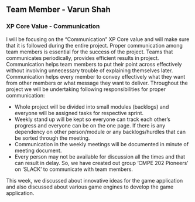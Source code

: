 ## Team Member - Varun Shah

### XP Core Value - Communication

I will be focusing on the “Communication” XP Core value and will make sure that it is followed during the entire project.
Proper communication among team members is essential for the success of the project. Teams that communicates periodically, provides efficient results in project. Communication helps team members to put their point across effectively without involving unnecessary trouble of explaining themselves later. Communication helps every member to convey effectively what they want from other members or what message they want to deliver.
Throughout the project we will be undertaking following responsibilities for proper communication:

* Whole project will be divided into small modules (backlogs) and everyone will be assigned tasks for respective sprint. 
* Weekly stand up will be kept so everyone can track each other’s progress and everyone can be on the one page. If there is any dependency on other person/module or any backlogs/hurdles that can be sorted through the meeting. 
* Communication in the weekly meetings will be documented in minute of meeting document. 
* Every person may not be available for discussion all the times and that can result in delay. So, we have created out group ‘CMPE 202 Pioneers’ on ‘SLACK’ to communicate with team members. 

This week, we discussed about innovative ideas for the game application and also discussed about various game engines to develop the game application.
